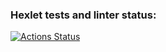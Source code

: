 ### Hexlet tests and linter status:
[![Actions Status](https://github.com/nightlord189/devops-for-programmers-project-lvl1/workflows/hexlet-check/badge.svg?branch=)](https://github.com/nightlord189/devops-for-programmers-project-lvl1/actions?query=branch:)